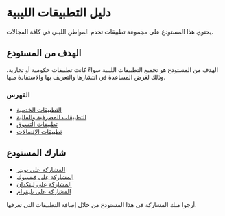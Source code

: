 # دليل التطبيقات الليبية
يحتوي هذا المستودع على مجموعة تطبيقات تخدم المواطن الليبي في كافة المجالات.

## الهدف من المستودع
الهدف من المستودع هو تجميع التطبيقات الليبية سواءً كانت تطبيقات حكومية أو تجارية، وذلك لغرض المساعدة في انتشارها والتعريف بها والاستفادة منها.

### الفهرس

+ [التطبيقات الخدمية](Apps/serviceApps.md)
+ [التطبيقات المصرفية والمالية](Apps/bankingApps.md)
+ [تطبيقات التسوق](Apps/shoppingApps.md)
+ [تطبيقات الإتصالات](Apps/communicationApps.md)

## شارك المستودع

+ [المشاركة على تويتر](http://twitter.com/intent/tweet?text=https://github.com/AlQaqaa/Libyan-Apps-Guide)
+ [المشاركة على فيسبوك](https://www.facebook.com/share.php?u=https://github.com/AlQaqaa/Libyan-Apps-Guide)
+ [المشاركة على لينكدإن](http://www.linkedin.com/shareArticle?mini=true&url=https://github.com/AlQaqaa/Libyan-Apps-Guide)
+ [المشاركة على تليقرام](https://t.me/share/url?url=https://github.com/AlQaqaa/Libyan-Apps-Guide)


أرجوا منك المشاركة في هذا المستودع من خلال إضافة التطبيقات التي تعرفها.
